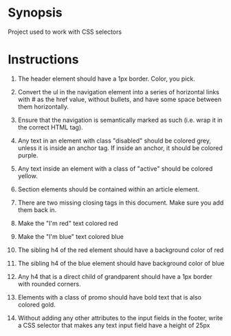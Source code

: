 # Synopsis #

Project used to work with CSS selectors

# Instructions #

1. The header element should have a 1px border. Color, you pick.

2. Convert the ul in the navigation element into a series of horizontal links with # as the href value, without 
bullets, and have some space between them horizontally.

3. Ensure that the navigation is semantically marked as such (i.e. wrap it in the correct HTML tag).

4. Any text in an element with class "disabled" should be colored grey, unless it is inside an anchor tag. If inside an anchor, it should be colored purple.

5. Any text inside an element with a class of "active" should be colored yellow.

6. Section elements should be contained within an article element.

7. There are two missing closing tags in this document. Make sure you add them back in.

8. Make the "I'm red" text colored red

9. Make the "I'm blue" text colored blue

10. The sibling h4 of the red element should have a background color of red

11. The sibling h4 of the blue element should have background color of blue

12. Any h4 that is a direct child of grandparent should have a 1px border with rounded corners.

13. Elements with a class of promo should have bold text that is also colored gold.

14. Without adding any other attributes to the input fields in the footer, write a CSS selector that makes any text 
input field have a height of 25px